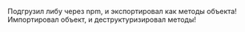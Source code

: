 Подгрузил либу через npm, и экспортировал как методы объекта!
Импортировал объект, и деструктуризировал методы!
